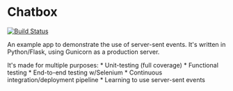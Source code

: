Chatbox
========

[![Build Status](https://travis-ci.com/bedekelly/chatbox.svg?token=kgeEVrjr8Gq22pbFZQKn&branch=master)](https://travis-ci.com/bedekelly/chatbox)

An example app to demonstrate the use of server-sent events.
It's written in Python/Flask, using Gunicorn as a production server.


It's made for multiple purposes:
     * Unit-testing (full coverage)
     * Functional testing
     * End-to-end testing w/Selenium
     * Continuous integration/deployment pipeline
     * Learning to use server-sent events

